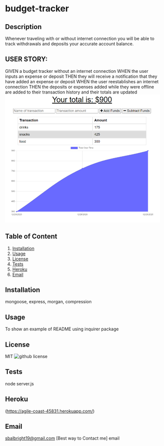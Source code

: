 # budget-tracker
## Description 
Whenever traveling with or without internet connection you will be able to track withdrawals and deposits your accurate account balance.

## USER STORY:
GIVEN a budget tracker without an internet connection
WHEN the user inputs an expense or deposit
THEN they will receive a notification that they have added an expense or deposit
WHEN the user reestablishes an internet connection
THEN the deposits or expenses added while they were offline are added to their transaction history and their totals are updated
   ![Mockup](public\tracker.png)
   ## Table of Content
  1. [Installation](#installation)
  2. [Usage](#usage)
  3. [License](#license)
  4. [Tests](#tests)
  5. [Heroku](#username)
  7. [Email](#email)
  ## Installation 
   mongoose, express, morgan, compression
  ## Usage 
   To show an example of README using inquirer package
  ## License 
   MIT
  ![github license](https://img.shields.io/badge/license-MIT-blue.svg)
  ## Tests
   node server.js
  ## Heroku 
  (https://agile-coast-45831.herokuapp.com/)
  ## Email 
  sbalbright19@gmail.com [Best way to Contact me] email
